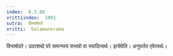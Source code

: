 ```yaml
---
index:  6.3.88
vrittiindex:  1001
sutra:  विभाषोदरे
vritti:  balamanorama 
---
```


विभाषोदरे। उदरशब्दे परे समानस्य सभावो वा स्यादित्यर्थः। इत्येवेति। अनुवर्तत एवेत्यर्थः। 

